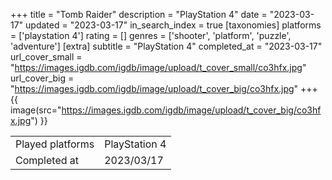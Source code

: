 +++
title = "Tomb Raider"
description = "PlayStation 4"
date = "2023-03-17"
updated = "2023-03-17"
in_search_index = true
[taxonomies]
platforms = ['playstation 4']
rating = []
genres = ['shooter', 'platform', 'puzzle', 'adventure']
[extra]
subtitle = "PlayStation 4"
completed_at = "2023-03-17"
url_cover_small = "https://images.igdb.com/igdb/image/upload/t_cover_small/co3hfx.jpg"
url_cover_big = "https://images.igdb.com/igdb/image/upload/t_cover_big/co3hfx.jpg"
+++
{{ image(src="https://images.igdb.com/igdb/image/upload/t_cover_big/co3hfx.jpg") }}

|              |            |
| ------------ | ---------- |
| Played platforms    | PlayStation 4 |
| Completed at | 2023/03/17 |

